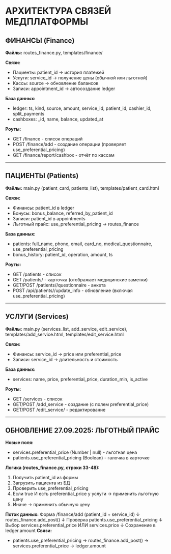 # АРХИТЕКТУРА СВЯЗЕЙ МЕДПЛАТФОРМЫ

## ФИНАНСЫ (Finance)

**Файлы:** routes_finance.py, templates/finance/

**Связи:**
- Пациенты: patient_id → история платежей
- Услуги: service_id → получение цены (обычной или льготной)
- Кассы: source → обновление балансов
- Записи: appointment_id → автосоздание ledger

**База данных:**
- ledger: ts, kind, source, amount, service_id, patient_id, cashier_id, split_payments
- cashboxes: _id, name, balance, updated_at

**Роуты:**
- GET /finance - список операций
- POST /finance/add - создание операции (проверяет use_preferential_pricing)
- GET /finance/report/cashbox - отчёт по кассам

---

## ПАЦИЕНТЫ (Patients)

**Файлы:** main.py (patient_card, patients_list), templates/patient_card.html

**Связи:**
- Финансы: patient_id в ledger
- Бонусы: bonus_balance, referred_by_patient_id
- Записи: patient_id в appointments
- Льготный прайс: use_preferential_pricing → routes_finance

**База данных:**
- patients: full_name, phone, email, card_no, medical_questionnaire, use_preferential_pricing
- bonus_history: patient_id, operation, amount, ts

**Роуты:**
- GET /patients - список
- GET /patients/<id> - карточка (отображает медицинские заметки)
- GET/POST /patients/<id>/questionnaire - анкета
- POST /api/patients/<id>/update_info - обновление (включая use_preferential_pricing)

---

## УСЛУГИ (Services)

**Файлы:** main.py (services_list, add_service, edit_service), templates/add_service.html, templates/edit_service.html

**Связи:**
- Финансы: service_id → price или preferential_price
- Записи: service_id → длительность и стоимость

**База данных:**
- services: name, price, preferential_price, duration_min, is_active

**Роуты:**
- GET /services - список
- GET/POST /add_service - создание (с полем preferential_price)
- GET/POST /edit_service/<id> - редактирование

---

## ОБНОВЛЕНИЕ 27.09.2025: ЛЬГОТНЫЙ ПРАЙС

**Новые поля:**
- services.preferential_price (Number | null) - льготная цена
- patients.use_preferential_pricing (Boolean) - галочка в карточке

**Логика (routes_finance.py, строки 33-48):**
1. Получить patient_id из формы
2. Загрузить пациента из БД
3. Проверить use_preferential_pricing
4. Если true И есть preferential_price у услуги → применить льготную цену
5. Иначе → применить обычную цену

**Поток данных:**
Форма /finance/add (patient_id + service_id)
↓
routes_finance.add_post()
↓
Проверка patients.use_preferential_pricing
↓
Выбор services.preferential_price ИЛИ services.price
↓
Сохранение в ledger.amount
**Связи:**
- patients.use_preferential_pricing → routes_finance.add_post() → services.preferential_price → ledger.amount
